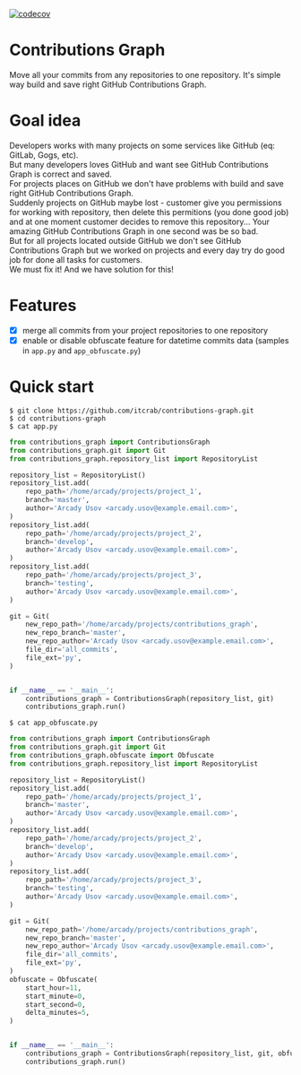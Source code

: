 [![codecov](https://codecov.io/gh/itcrab/contributions-graph/branch/master/graph/badge.svg)](https://codecov.io/gh/itcrab/contributions-graph)

# Contributions Graph
Move all your commits from any repositories to one repository. It's simple way build and save right GitHub Contributions Graph.

# Goal idea
Developers works with many projects on some services like GitHub (eq: GitLab, Gogs, etc).<br />
But many developers loves GitHub and want see GitHub Contributions Graph is correct and saved.<br />
For projects places on GitHub we don't have problems with build and save right GitHub Contributions Graph.<br />
Suddenly projects on GitHub maybe lost - customer give you permissions for working with repository, then delete this permitions (you done good job) and at one moment customer decides to remove this repository... Your amazing GitHub Contributions Graph in one second was be so bad.<br />
But for all projects located outside GitHub we don't see GitHub Contributions Graph but we worked on projects and every day try do good job for done all tasks for customers.<br />
We must fix it! And we have solution for this!

# Features
- [x] merge all commits from your project repositories to one repository
- [x] enable or disable obfuscate feature for datetime commits data (samples in `app.py` and `app_obfuscate.py`)

# Quick start
`$ git clone https://github.com/itcrab/contributions-graph.git`<br />
`$ cd contributions-graph`<br />
`$ cat app.py`
```python
from contributions_graph import ContributionsGraph
from contributions_graph.git import Git
from contributions_graph.repository_list import RepositoryList

repository_list = RepositoryList()
repository_list.add(
    repo_path='/home/arcady/projects/project_1',
    branch='master',
    author='Arcady Usov <arcady.usov@example.email.com>',
)
repository_list.add(
    repo_path='/home/arcady/projects/project_2',
    branch='develop',
    author='Arcady Usov <arcady.usov@example.email.com>',
)
repository_list.add(
    repo_path='/home/arcady/projects/project_3',
    branch='testing',
    author='Arcady Usov <arcady.usov@example.email.com>',
)

git = Git(
    new_repo_path='/home/arcady/projects/contributions_graph',
    new_repo_branch='master',
    new_repo_author='Arcady Usov <arcady.usov@example.email.com>',
    file_dir='all_commits',
    file_ext='py',
)


if __name__ == '__main__':
    contributions_graph = ContributionsGraph(repository_list, git)
    contributions_graph.run()
```
`$ cat app_obfuscate.py`
```python
from contributions_graph import ContributionsGraph
from contributions_graph.git import Git
from contributions_graph.obfuscate import Obfuscate
from contributions_graph.repository_list import RepositoryList

repository_list = RepositoryList()
repository_list.add(
    repo_path='/home/arcady/projects/project_1',
    branch='master',
    author='Arcady Usov <arcady.usov@example.email.com>',
)
repository_list.add(
    repo_path='/home/arcady/projects/project_2',
    branch='develop',
    author='Arcady Usov <arcady.usov@example.email.com>',
)
repository_list.add(
    repo_path='/home/arcady/projects/project_3',
    branch='testing',
    author='Arcady Usov <arcady.usov@example.email.com>',
)

git = Git(
    new_repo_path='/home/arcady/projects/contributions_graph',
    new_repo_branch='master',
    new_repo_author='Arcady Usov <arcady.usov@example.email.com>',
    file_dir='all_commits',
    file_ext='py',
)
obfuscate = Obfuscate(
    start_hour=11,
    start_minute=0,
    start_second=0,
    delta_minutes=5,
)


if __name__ == '__main__':
    contributions_graph = ContributionsGraph(repository_list, git, obfuscate)
    contributions_graph.run()
```
